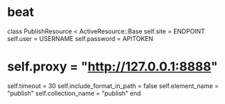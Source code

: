 beat
====
class PublishResource < ActiveResource::Base
  self.site = ENDPOINT
  self.user = USERNAME
  self.password = APITOKEN
  # self.proxy = "http://127.0.0.1:8888"
  self.timeout = 30
  self.include_format_in_path = false
  self.element_name = "publish"
  self.collection_name = "publish"
end
